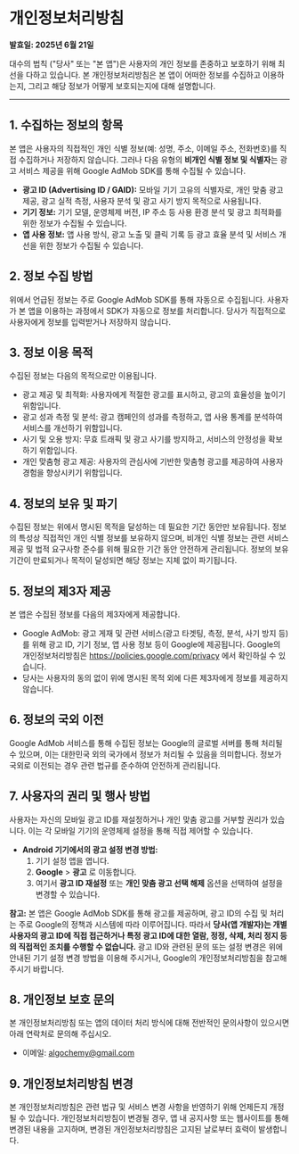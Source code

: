 # 개인정보처리방침

**발효일: 2025년 6월 21일**

대수의 법칙 ("당사" 또는 "본 앱")은 사용자의 개인 정보를 존중하고 보호하기 위해 최선을 다하고 있습니다. 본 개인정보처리방침은 본 앱이 어떠한 정보를 수집하고 이용하는지, 그리고 해당 정보가 어떻게 보호되는지에 대해 설명합니다.

---

## 1. 수집하는 정보의 항목

본 앱은 사용자의 직접적인 개인 식별 정보(예: 성명, 주소, 이메일 주소, 전화번호)를 직접 수집하거나 저장하지 않습니다. 그러나 다음 유형의 **비개인 식별 정보 및 식별자**는 광고 서비스 제공을 위해 Google AdMob SDK를 통해 수집될 수 있습니다.

* **광고 ID (Advertising ID / GAID):** 모바일 기기 고유의 식별자로, 개인 맞춤 광고 제공, 광고 실적 측정, 사용자 분석 및 광고 사기 방지 목적으로 사용됩니다.
* **기기 정보:** 기기 모델, 운영체제 버전, IP 주소 등 사용 환경 분석 및 광고 최적화를 위한 정보가 수집될 수 있습니다.
* **앱 사용 정보:** 앱 사용 방식, 광고 노출 및 클릭 기록 등 광고 효율 분석 및 서비스 개선을 위한 정보가 수집될 수 있습니다.

## 2. 정보 수집 방법

위에서 언급된 정보는 주로 Google AdMob SDK를 통해 자동으로 수집됩니다. 사용자가 본 앱을 이용하는 과정에서 SDK가 자동으로 정보를 처리합니다. 당사가 직접적으로 사용자에게 정보를 입력받거나 저장하지 않습니다.

## 3. 정보 이용 목적

수집된 정보는 다음의 목적으로만 이용됩니다.

* 광고 제공 및 최적화: 사용자에게 적절한 광고를 표시하고, 광고의 효율성을 높이기 위함입니다.
* 광고 성과 측정 및 분석: 광고 캠페인의 성과를 측정하고, 앱 사용 통계를 분석하여 서비스를 개선하기 위함입니다.
* 사기 및 오용 방지: 무효 트래픽 및 광고 사기를 방지하고, 서비스의 안정성을 확보하기 위함입니다.
* 개인 맞춤형 광고 제공: 사용자의 관심사에 기반한 맞춤형 광고를 제공하여 사용자 경험을 향상시키기 위함입니다.

## 4. 정보의 보유 및 파기

수집된 정보는 위에서 명시된 목적을 달성하는 데 필요한 기간 동안만 보유됩니다. 정보의 특성상 직접적인 개인 식별 정보를 보유하지 않으며, 비개인 식별 정보는 관련 서비스 제공 및 법적 요구사항 준수를 위해 필요한 기간 동안 안전하게 관리됩니다. 정보의 보유 기간이 만료되거나 목적이 달성되면 해당 정보는 지체 없이 파기됩니다.

## 5. 정보의 제3자 제공

본 앱은 수집된 정보를 다음의 제3자에게 제공합니다.

* Google AdMob: 광고 게재 및 관련 서비스(광고 타겟팅, 측정, 분석, 사기 방지 등)를 위해 광고 ID, 기기 정보, 앱 사용 정보 등이 Google에 제공됩니다. Google의 개인정보처리방침은 https://policies.google.com/privacy 에서 확인하실 수 있습니다.
* 당사는 사용자의 동의 없이 위에 명시된 목적 외에 다른 제3자에게 정보를 제공하지 않습니다.

## 6. 정보의 국외 이전

Google AdMob 서비스를 통해 수집된 정보는 Google의 글로벌 서버를 통해 처리될 수 있으며, 이는 대한민국 외의 국가에서 정보가 처리될 수 있음을 의미합니다. 정보가 국외로 이전되는 경우 관련 법규를 준수하여 안전하게 관리됩니다.

## 7. 사용자의 권리 및 행사 방법

사용자는 자신의 모바일 광고 ID를 재설정하거나 개인 맞춤 광고를 거부할 권리가 있습니다. 이는 각 모바일 기기의 운영체제 설정을 통해 직접 제어할 수 있습니다.

* **Android 기기에서의 광고 설정 변경 방법:**
    1.  기기 설정 앱을 엽니다.
    2.  **Google** > **광고** 로 이동합니다.
    3.  여기서 **광고 ID 재설정** 또는 **개인 맞춤 광고 선택 해제** 옵션을 선택하여 설정을 변경할 수 있습니다.

**참고:** 본 앱은 Google AdMob SDK를 통해 광고를 제공하며, 광고 ID의 수집 및 처리는 주로 Google의 정책과 시스템에 따라 이루어집니다. 따라서 **당사(앱 개발자)는 개별 사용자의 광고 ID에 직접 접근하거나 특정 광고 ID에 대한 열람, 정정, 삭제, 처리 정지 등의 직접적인 조치를 수행할 수 없습니다.** 광고 ID와 관련된 문의 또는 설정 변경은 위에 안내된 기기 설정 변경 방법을 이용해 주시거나, Google의 개인정보처리방침을 참고해 주시기 바랍니다.

## 8. 개인정보 보호 문의

본 개인정보처리방침 또는 앱의 데이터 처리 방식에 대해 전반적인 문의사항이 있으시면 아래 연락처로 문의해 주십시오.

* 이메일: algochemy@gmail.com

## 9. 개인정보처리방침 변경

본 개인정보처리방침은 관련 법규 및 서비스 변경 사항을 반영하기 위해 언제든지 개정될 수 있습니다. 개인정보처리방침이 변경될 경우, 앱 내 공지사항 또는 웹사이트를 통해 변경된 내용을 고지하며, 변경된 개인정보처리방침은 고지된 날로부터 효력이 발생합니다.

